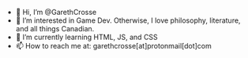 - 👋 Hi, I’m @GarethCrosse
- 👀 I’m interested in Game Dev. Otherwise, I love philosophy, literature, and all things Canadian.
- 🌱 I’m currently learning HTML, JS, and CSS
- 📫 How to reach me at: garethcrosse[at]protonmail[dot]com
